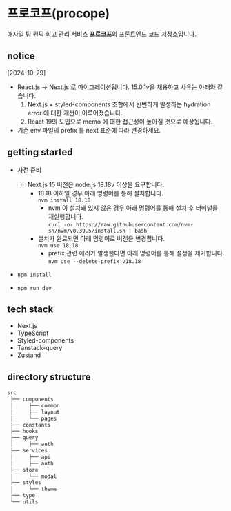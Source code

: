 # 프로코프(procope)

애자일 팀 원픽 회고 관리 서비스 **프로코프**의 프론트엔드 코드 저장소입니다.

## notice

[2024-10-29]

- React.js -> Next.js 로 마이그레이션됩니다. 15.0.1v을 채용하고 사유는 아래와 같습니다.
  1.  Next.js + styled-components 조합에서 빈번하게 발생하는 hydration error 에 대한 개선이 이루어졌습니다.
  2.  React 19의 도입으로 memo 에 대한 접근성이 높아질 것으로 예상됩니다.
- 기존 env 파일의 prefix 를 next 표준에 따라 변경하세요.

## getting started

- 사전 준비

  - Next.js 15 버전은 node.js 18.18v 이상을 요구합니다.
    - 18.18 이하일 경우 아래 명령어를 통해 설치합니다.<br/>`nvm install 18.18`
      - nvm 이 설치돼 있지 않은 경우 아래 명령어를 통해 설치 후 터미널을 재실행합니다.<br/>`curl -o- https://raw.githubusercontent.com/nvm-sh/nvm/v0.39.5/install.sh | bash`
    - 설치가 완료되면 아래 명령어로 버전을 변경합니다. <br/>`nvm use 18.18`
      - prefix 관련 에러가 발생한다면 아래 명령어를 통해 설정을 제거합니다.<br/>`nvm use --delete-prefix v18.18`

- `npm install`
- `npm run dev`

## tech stack

- Next.js
- TypeScript
- Styled-components
- Tanstack-query
- Zustand

## directory structure

```css
src
 ├── components
 │     ├── common
 │     ├── layout
 │     └── pages
 ├── constants
 ├── hooks
 ├── query
 │     ├── auth
 ├── services
 │     ├── api
 │     ├── auth
 ├── store
 │     └── modal
 ├── styles
 │     └── theme
 ├── type
 └── utils
```
